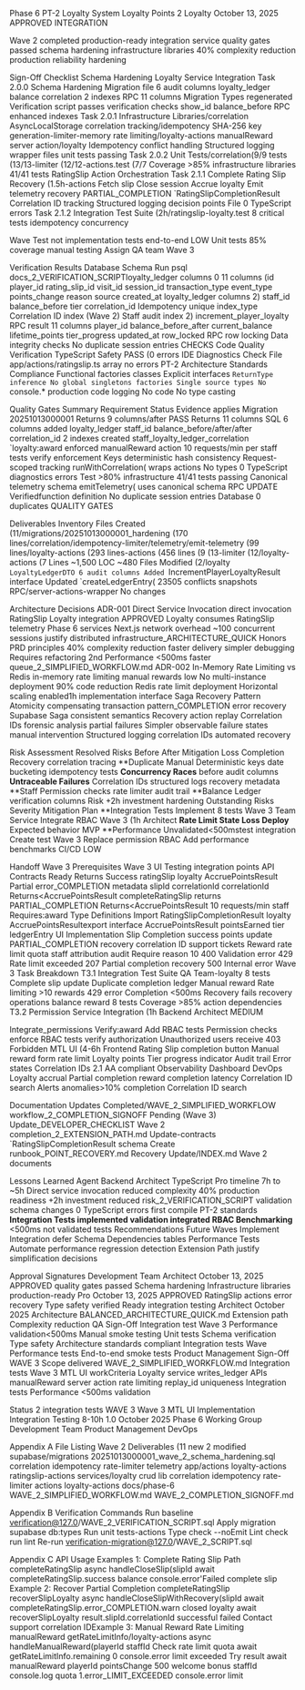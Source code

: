 Phase 6 PT-2 Loyalty System Loyalty Points 2 Loyalty October 13, 2025 APPROVED INTEGRATION

Wave 2 completed production-ready integration service quality gates passed schema hardening infrastructure libraries 40% complexity reduction production reliability hardening

Sign-Off Checklist Schema Hardening Loyalty Service Integration Task 2.0.0 Schema Hardening Migration file 6 audit columns loyalty_ledger balance correlation 2 indexes RPC 11 columns Migration Types regenerated Verification script passes verification checks show_id balance_before RPC enhanced indexes Task 2.0.1 Infrastructure Libraries/correlation AsyncLocalStorage correlation tracking/idempotency SHA-256 key generation-limiter-memory rate limiting/loyalty-actions manualReward server action/loyalty Idempotency conflict handling Structured logging wrapper files unit tests passing Task 2.0.2 Unit Tests/correlation(9/9 tests (13/13-limiter (12/12-actions.test (7/7 Coverage >85% infrastructure libraries 41/41 tests RatingSlip Action Orchestration Task 2.1.1 Complete Rating Slip Recovery (1.5h-actions Fetch slip Close session Accrue loyalty Emit telemetry recovery PARTIAL_COMPLETION `RatingSlipCompletionResult Correlation ID tracking Structured logging decision points File 0 TypeScript errors Task 2.1.2 Integration Test Suite (2h/ratingslip-loyalty.test 8 critical tests idempotency concurrency

Wave Test not implementation tests end-to-end LOW Unit tests 85% coverage manual testing Assign QA team Wave 3

Verification Results Database Schema Run psql docs_2_VERIFICATION_SCRIPTloyalty_ledger columns 0 11 columns (id player_id rating_slip_id visit_id session_id transaction_type event_type points_change reason source created_at loyalty_ledger columns 2) staff_id balance_before tier correlation_id Idempotency unique index_type Correlation ID index (Wave 2) Staff audit index 2) increment_player_loyalty RPC result 11 columns player_id balance_before_after current_balance lifetime_points tier_progress updated_at row_locked RPC row locking Data integrity checks No duplicate session entries CHECKS Code Quality Verification TypeScript Safety PASS (0 errors IDE Diagnostics Check File app/actions/ratingslip.ts array no errors PT-2 Architecture Standards Compliance Functional factories classes Explicit interfaces `ReturnType inference No global singletons factories Single source types No `console.\* production code logging No code No type casting

Quality Gates Summary Requirement Status Evidence applies Migration 20251013000001 Returns 9 columns/after PASS Returns 11 columns SQL 6 columns added loyalty_ledger staff_id balance_before/after/after correlation_id 2 indexes created staff_loyalty_ledger_correlation `loyalty:award enforced manualReward action 10 requests/min per staff tests verify enforcement Keys deterministic hash consistency Request-scoped tracking runWithCorrelation( wraps actions No types 0 TypeScript diagnostics errors Test >80% infrastructure 41/41 tests passing Canonical telemetry schema emitTelemetry( uses canonical schema RPC UPDATE Verifiedfunction definition No duplicate session entries Database 0 duplicates QUALITY GATES

Deliverables Inventory Files Created (11/migrations/20251013000001_hardening (170 lines/correlation/idempotency-limiter/telemetry/emit-telemetry (99 lines/loyalty-actions (293 lines-actions (456 lines (9 (13-limiter (12/loyalty-actions (7 Lines ~1,500 LOC ~480 Files Modified (2/loyalty `LoyaltyLedgerDTO 6 audit columns Added `IncrementPlayerLoyaltyResult interface Updated `createLedgerEntry( 23505 conflicts snapshots RPC/server-actions-wrapper No changes

Architecture Decisions ADR-001 Direct Service Invocation direct invocation RatingSlip Loyalty integration APPROVED Loyalty consumes RatingSlip telemetry Phase 6 services Next.js network overhead ~100 concurrent sessions justify distributed infrastructure_ARCHITECTURE_QUICK Honors PRD principles 40% complexity reduction faster delivery simpler debugging Requires refactoring 2nd Performance <500ms faster queue_2_SIMPLIFIED_WORKFLOW.md ADR-002 In-Memory Rate Limiting vs Redis in-memory rate limiting manual rewards low No multi-instance deployment 90% code reduction Redis rate limit deployment Horizontal scaling enabled1h implementation interface Saga Recovery Pattern Atomicity compensating transaction pattern_COMPLETION error recovery Supabase Saga consistent semantics Recovery action replay Correlation IDs forensic analysis partial failures Simpler observable failure states manual intervention Structured logging correlation IDs automated recovery

Risk Assessment Resolved Risks Before After Mitigation Loss Completion Recovery correlation tracing **Duplicate Manual Deterministic keys date bucketing idempotency tests **Concurrency Races** before audit columns **Untraceable Failures** Correlation IDs structured logs recovery metadata **Staff Permission checks rate limiter audit trail **Balance Ledger verification columns Risk +2h investment hardening Outstanding Risks Severity Mitigation Plan **Integration Tests Implement 8 tests Wave 3 Team Service Integrate RBAC Wave 3 (1h Architect **Rate Limit State Loss Deploy** Expected behavior MVP \*\*Performance Unvalidated<500mstest integration Create test Wave 3 Replace permission RBAC Add performance benchmarks CI/CD LOW

Handoff Wave 3 Prerequisites Wave 3 UI Testing integration points API Contracts Ready Returns Success ratingSlip loyalty AccruePointsResult Partial error_COMPLETION metadata slipId correlationId correlationId Returns<AccruePointsResult completeRatingSlip returns PARTIAL_COMPLETION Returns<AccruePointsResult 10 requests/min staff Requires:award Type Definitions Import RatingSlipCompletionResult loyalty AccruePointsResultexport interface AccruePointsResult pointsEarned tier ledgerEntry UI Implementation Slip Completion success points update PARTIAL_COMPLETION recovery correlation ID support tickets Reward rate limit quota staff attribution audit Require reason 10 400 Validation error 429 Rate limit exceeded 207 Partial completion recovery 500 Internal error Wave 3 Task Breakdown T3.1 Integration Test Suite QA Team-loyalty 8 tests Complete slip update Duplicate completion ledger Manual reward Rate limiting >10 rewards 429 error Completion <500ms Recovery fails recovery operations balance reward 8 tests Coverage >85% action dependencies T3.2 Permission Service Integration (1h Backend Architect MEDIUM

Integrate_permissions Verify:award Add RBAC tests Permission checks enforce RBAC tests verify authorization Unauthorized users receive 403 Forbidden MTL UI (4-6h Frontend Rating Slip completion button Manual reward form rate limit Loyalty points Tier progress indicator Audit trail Error states Correlation IDs 2.1 AA compliant Observability Dashboard DevOps Loyalty accrual Partial completion reward completion latency Correlation ID search Alerts anomalies>10% completion Correlation ID search

Documentation Updates Completed/WAVE_2_SIMPLIFIED_WORKFLOW workflow_2_COMPLETION_SIGNOFF Pending (Wave 3) Update_DEVELOPER_CHECKLIST Wave 2 completion_2_EXTENSION_PATH.md Update-contracts `RatingSlipCompletionResult schema Create runbook_POINT_RECOVERY.md Recovery Update/INDEX.md Wave 2 documents

Lessons Learned Agent Backend Architect TypeScript Pro timeline 7h to ~5h Direct service invocation reduced complexity 40% production readiness +2h investment reduced risk_2_VERIFICATION_SCRIPT validation schema changes 0 TypeScript errors first compile PT-2 standards **Integration Tests implemented validation integrated RBAC Benchmarking** <500ms not validated tests Recommendations Future Waves Implement Integration defer Schema Dependencies tables Performance Tests Automate performance regression detection Extension Path justify simplification decisions

Approval Signatures Development Team Architect October 13, 2025 APPROVED quality gates passed Schema hardening Infrastructure libraries production-ready Pro October 13, 2025 APPROVED RatingSlip actions error recovery Type safety verified Ready integration testing Architect October 2025 Architecture BALANCED_ARCHITECTURE_QUICK.md Extension path Complexity reduction QA Sign-Off Integration test Wave 3 Performance validation<500ms Manual smoke testing Unit tests Schema verification Type safety Architecture standards compliant Integration tests Wave Performance tests End-to-end smoke tests Product Management Sign-Off WAVE 3 Scope delivered WAVE_2_SIMPLIFIED_WORKFLOW.md Integration tests Wave 3 MTL UI workCriteria Loyalty service writes_ledger APIs manualReward server action rate limiting replay_id uniqueness Integration tests Performance <500ms validation

Status 2 integration tests WAVE 3 Wave 3 MTL UI Implementation Integration Testing 8-10h 1.0 October 2025 Phase 6 Working Group Development Team Product Management DevOps

Appendix A File Listing Wave 2 Deliverables (11 new 2 modified supabase/migrations 20251013000001_wave_2_schema_hardening.sql correlation idempotency rate-limiter telemetry app/actions loyalty-actions ratingslip-actions services/loyalty crud lib correlation idempotency rate-limiter actions loyalty-actions docs/phase-6 WAVE_2_SIMPLIFIED_WORKFLOW.md WAVE_2_COMPLETION_SIGNOFF.md

Appendix B Verification Commands Run baseline verification@127.0/WAVE_2_VERIFICATION_SCRIPT.sql Apply migration supabase db:types Run unit tests-actions Type check --noEmit Lint check run lint Re-run verification-migration@127.0/WAVE_2_SCRIPT.sql

Appendix C API Usage Examples 1: Complete Rating Slip Path completeRatingSlip async handleCloseSlip(slipId await completeRatingSlip.success balance console.error'Failed complete slip Example 2: Recover Partial Completion completeRatingSlip recoverSlipLoyalty async handleCloseSlipWithRecovery(slipId await completeRatingSlip.error_COMPLETION.warn closed loyalty await recoverSlipLoyalty result.slipId.correlationId successful failed Contact support correlation IDExample 3: Manual Reward Rate Limiting manualReward getRateLimitInfo/loyalty-actions async handleManualReward(playerId staffId Check rate limit quota await getRateLimitInfo.remaining 0 console.error limit exceeded Try result await manualReward playerId pointsChange 500 welcome bonus staffId console.log quota 1.error_LIMIT_EXCEEDED console.error limit
